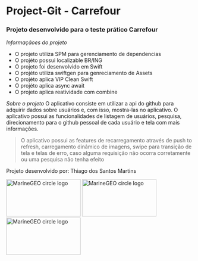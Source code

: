 # Project-Git - Carrefour

### Projeto desenvolvido para o teste prático Carrefour

_Informaçãoes do projeto_

* O projeto utiliza SPM para gerenciamento de dependencias
* O projéto possui localizable BR/ING
* O projeto foi desenvolvido em Swift
* O projéto utiliza swiftgen para genreciamento de Assets
* O projéto aplica VIP Clean Swift
* O projéto aplica async await
* O projeto aplica reatividade com combine

_Sobre o projeto_
    O aplicativo consiste em utilizar a api do github para adquirir dados sobre usuários e, com isso, mostra-las no aplicativo. O aplicativo possui as funcionalidades de listagem de usuários, pesquisa, direcionamento para o github pessoal de cada usuário e tela com mais informações.
> O aplicativo possui as features de recarregamento através de push to refresh, carregamento dinâmico de imagens, swipe para transição de tela e telas de erro, caso alguma requisição não ocorra corretamente ou uma pesquisa não tenha efeito

Projeto desenvolvido por:
Thiago dos Santos Martins

<img src="https://developer.apple.com/swift/images/swift-og.png" alt="MarineGEO circle logo" style="height: 100px; width:200px;"/>

<img src="https://softteco.com/media/June2022/xcode-big1.png" alt="MarineGEO circle logo" style="height: 100px; width:200px;"/>

<img src="https://developer.apple.com/news/images/og/ios-17-og.jpg" alt="MarineGEO circle logo" style="height: 100px; width:200px;"/>

